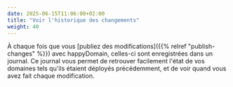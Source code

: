 ```yaml
---
date: 2025-06-15T11:06:00+02:00
title: "Voir l'historique des changements"
weight: 40
---
```


À chaque fois que vous [publiez des modifications]({{% relref "publish-changes" %}}) avec happyDomain, celles-ci sont enregistrées dans un journal. Ce journal vous permet de retrouver facilement l'état de vos domaines tels qu'ils étaient déployés précédemment, et de voir quand vous avez fait chaque modification.
